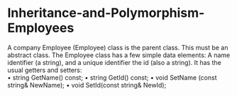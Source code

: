 # Inheritance-and-Polymorphism-Employees

A company Employee (Employee) class is the parent class. This must be an abstract class. The Employee class has a few simple data elements: A name identifier (a string), and a unique identifier the id (also a string). It has the usual getters and setters:  
•	string GetName() const; 
•	string GetId() const; 
•	void SetName (const string& NewName); 
•	void SetId(const string& NewId); 
